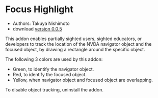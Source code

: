 # Focus Highlight #

* Authors: Takuya Nishimoto
* download [version 0.0.5][1]


This addon enables partially sighted users, sighted educators, or developers to track the location of the NVDA
navigator  object and the focused object, by drawing a rectangle around the
specific object.

The following 3 colors are used by this addon:
* Green, to identify the navigator object.
* Red, to identify the focused object.
* Yellow, when navigator object and focused object are overlapping.

To disable object tracking, uninstall the addon.

[1]: http://addons.nvda-project.org/files/get.php?file=fh
